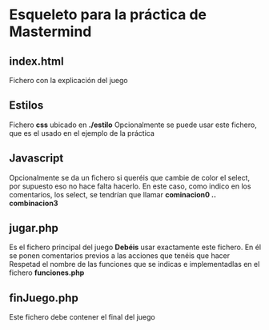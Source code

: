 # Esqueleto para la práctica de Mastermind

## index.html
Fichero con la explicación del juego
## Estilos
Fichero **css** ubicado en **./estilo**
Opcionalmente se puede usar este fichero, que es el usado en el ejemplo de la práctica
## Javascript
Opcionalmente se da un fichero si queréis que cambie de color el select, por supuesto eso no hace falta hacerlo. En este caso, como indico en los comentarios, los select, se tendrían que llamar **cominacion0 .. combinacion3**
## jugar.php
Es el fichero principal del juego
**Debéis** usar exactamente este fichero.
En él se ponen comentarios previos a las acciones que tenéis que hacer
Respetad el nombre de las funciones que se indicas e implementadlas en el fichero **funciones.php**
## finJuego.php
Este fichero debe contener el final del juego
